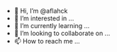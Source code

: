 - 👋 Hi, I’m @aflahck
- 👀 I’m interested in ...
- 🌱 I’m currently learning ...
- 💞️ I’m looking to collaborate on ...
- 📫 How to reach me ...

<!---
aflahck/aflahck is a ✨ special ✨ repository because its `README.md` (this file) appears on your GitHub profile.
You can click the Preview link to take a look at your changes.
--->

